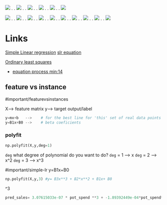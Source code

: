 
![](../z/aharo24%202023-01-18%20at%206.33.21%20PM.png)
.
.
![](../z/aharo24%202023-01-18%20at%206.44.12%20PM.png)
.
.
![](../z/aharo24%202023-01-18%20at%207.17.50%20PM.png)
.
.
![](../z/aharo24%202023-01-18%20at%207.19.48%20PM.png)
.
.
![](../z/aharo24%202023-01-18%20at%207.20.38%20PM.png)
.
.
![](../z/aharo24%202023-01-18%20at%207.22.33%20PM.png)

![](../z/aharo24%202023-01-18%20at%207.26.32%20PM.png)
.
.
![](../z/aharo24%202023-01-18%20at%207.26.49%20PM.png)
.
.
![](../z/aharo24%202023-01-18%20at%207.28.01%20PM.png)
.
.
![](../z/aharo24%202023-01-18%20at%207.28.46%20PM.png)
.
.
![](../z/aharo24%202023-01-18%20at%207.30.18%20PM.png)
.
.
![](../z/aharo24%202023-01-18%20at%207.31.42%20PM.png)
.
.
![](../z/aharo24%202023-01-18%20at%207.32.34%20PM.png)
.
.
![](../z/aharo24%202023-01-18%20at%207.33.44%20PM.png)
.
.
![](../z/aharo24%202023-01-18%20at%207.37.41%20PM.png)
.
.
![](../z/aharo24%202023-01-18%20at%207.38.33%20PM.png)







# Links

[Simple Linear regression](https://en.wikipedia.org/wiki/Simple_linear_regression)
	[slr equation](https://en.wikipedia.org/wiki/Simple_linear_regression#Intuition_about_the_slope)

[Ordinary least squares](https://en.wikipedia.org/wiki/Ordinary_least_squares)

- [equation process min:14](https://www.udemy.com/course/python-for-machine-learning-data-science-masterclass/learn/lecture/22976300?start=570#overview)




## feature vs instance
#important/featurevsinstances 

X--> feature matrix
y--> target output/label

```python
y=mx+b   -->    # for the best line for 'this' set of real data points
y=B1x+B0 -->    # beta coeficients
```


### polyfit

``` python
np.polyfit(X,y,deg=1)   
```
`deg` what degree of polynomial do you want to do?
`deg` = 1 --> x
`deg` = 2 --> x^2
`deg` = 3 --> x^3

#important/simple-lr
y=B1x+B0
```python
np.polyfit(X,y,3) #y= B3x**3 + B2*x**2 + B1x+ B0
```

^3
```python
pred_sales= 3.07615033e-07 * pot_spend **3 + -1.89392449e-04*pot_spend**2 + 8.20886302e-02*pot_spend+2.70495053e+00
```




